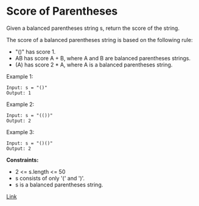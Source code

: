 # Score of Parentheses

Given a balanced parentheses string s, return the score of the string.

The score of a balanced parentheses string is based on the following rule:

- "()" has score 1.
- AB has score A + B, where A and B are balanced parentheses strings.
- (A) has score 2 * A, where A is a balanced parentheses string.

Example 1:

```
Input: s = "()"
Output: 1
```

Example 2:

```
Input: s = "(())"
Output: 2
```

Example 3:

```
Input: s = "()()"
Output: 2
```

**Constraints:**

- 2 <= s.length <= 50
- s consists of only '(' and ')'.
- s is a balanced parentheses string.

[Link](https://leetcode.com/problems/score-of-parentheses/)